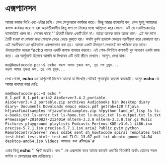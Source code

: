 # এক্সপ্যানসন

আমরা কমান্ড লিখি এবং এন্টার চাপি। শেল সেগুলোকে কার্যকর করে। কিন্তু মজার ব্যাপারটা হল, শেল হুবহু আমাদের কমান্ড কার্যকর করে না বরং অন্তর্বর্তীকালীন কিছু ধাপ সে নিজের মধ্যে অতিদ্রুত করে ফেলে। এই যে ওয়াইল্ডকার্ডের ব্যাপারটাই ধরুন না। শেলের কাছে '_' চিহ্নটি নিছক একটি চিহ্ন না। আরো অনেক মানে আছে তার। এই সব মানে তৈরী হওয়া বা বোঝার জন্য শেলকে ভেঙে ভেঙে বুঝতে হয়। অর্থাৎ দুর্বল ছাত্রকে যেভাবে সরলীকৃত করে বোঝানো হয়। এই সরলীকরণ এর প্রক্রিয়াকে এক্সপ্যানসন বলা হয়। আমরা একটা উদাহরণ দেখলেই সব পরিষ্কার হয়ে যাবে। উদাহরণটায় আমরা \*echo_ নামের একটি কমান্ড ব্যবহার করবো। এই শেল-বিল্টইন কমান্ডটি খুব সাধারণ একটা কাজ করে। এর আর্গুমেন্ট হিসেবে আপনি যা লিখবেন এটি তাই স্ক্রীনে দেখাবে। আসুন, দেখা যাক:

```text
me@howtocode-pc:~$ echo বাঙলা আমার তৃষ্ণার জল, তৃপ্ত শেষ চুমুক...
বাঙলা আমার তৃষ্ণার জল, তৃপ্ত শেষ চুমুক...
```

দেখা গেলো, **echo** এর আর্গুমেন্ট হিসেবে আমরা যা লিখেছি সেটারই পুনরাবৃত্তি করলো কমান্ডটি। আসুন **echo** কে আবার ব্যবহার করে দেখি:

```text
me@howtocode-pc:~$ echo *
8_1.pdf 8_1.pdf.aria2 AioServer3.4.2_portable AioServer3.4.2_portable.zip archives Audiobooks bin Desktop diary diary~ Documents Downloads emacs emacs.pdf get?ab=128 hfjava hfjavafinalsamples hfjavafinalsamples.zip hfpython land_of_lisp ls ls-e-books.txt ls-error.txt ls-home.txt ls-music.txt ls-output.txt ls.txt #*message*-20140827-212401# mlterm-3.3.8 mlterm-3.3.8.tar.gz Music Pictures playground playlists Podcasts Porteus-KDE-v3.0.1-i486.iso precise-5.7.1.iso precise-5.7.1.iso.aria2 Public pvim python RemoteControlServer reus sd2bk sent sh_howtocode spiral Templates test test.html test.html~ test.md TLCL-13.07.pdf txt ubuntu-gnome-14.04-desktop-amd64.iso Videos আমাদের কথা #টীসOA`#
```

এবার কিন্তু **echo** '_' প্রিন্ট করেনি। বরং '_' কে এক্সপ্যান্ড করে আমার কারেন্ট ওয়ার্কিং ডিরেক্টরি অর্থাৎ হোমের সকল ফাইল ও ফোল্ডারের নাম দেখিয়েছে।

